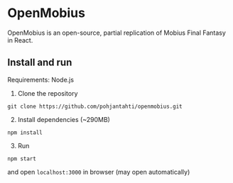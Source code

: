 # OpenMobius

OpenMobius is an open-source, partial replication of Mobius Final Fantasy in React.

## Install and run

Requirements: Node.js

1. Clone the repository

```
git clone https://github.com/pohjantahti/openmobius.git
```

2. Install dependencies (~290MB)

```
npm install
```

3. Run

```
npm start
```

and open `localhost:3000` in browser (may open automatically)

